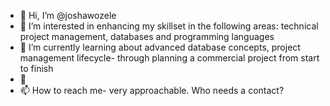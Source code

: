 - 👋 Hi, I’m @joshawozele
- 👀 I’m interested in enhancing my skillset in the following areas: technical project management, databases and programming languages
- 🌱 I’m currently learning about advanced database concepts, project management lifecycle- through planning a commercial project from start to finish
- 💞️ 
- 📫 How to reach me- very approachable. Who needs a contact?

<!---
joshawozele/joshawozele is a ✨ special ✨ repository because its `README.md` (this file) appears on your GitHub profile.
You can click the Preview link to take a look at your changes.
--->
